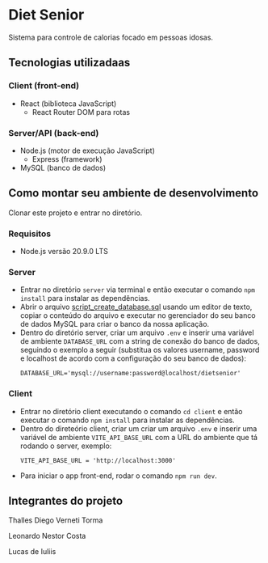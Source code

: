 # Diet Senior
Sistema para controle de calorias focado em pessoas idosas.


## Tecnologias utilizadaas
### Client (front-end)
- React (biblioteca JavaScript)
  - React Router DOM para rotas

### Server/API (back-end)
- Node.js (motor de execução JavaScript)
  - Express (framework)
- MySQL (banco de dados)

## Como montar seu ambiente de desenvolvimento
Clonar este projeto e entrar no diretório.

### Requisitos
- Node.js versão 20.9.0 LTS

### Server
- Entrar no diretório ``server`` via terminal e então executar o comando `npm install` para instalar as dependências.
- Abrir o arquivo [script_create_database.sql](server/script_create_database.sql) usando um editor de texto, copiar o conteúdo do arquivo e executar no gerenciador do seu banco de dados MySQL para criar o banco da nossa aplicação.
- Dentro do diretório server, criar um arquivo `.env` e inserir uma variável de ambiente `DATABASE_URL` com a string de conexão do banco de dados, seguindo o exemplo a seguir (substitua os valores username, password e localhost de acordo com a configuração do seu banco de dados):
  ```env
  DATABASE_URL='mysql://username:password@localhost/dietsenior'
  ```


### Client
- Entrar no diretório client executando o comando `cd client` e então executar o comando `npm install` para instalar as dependências.
- Dentro do direteório client, criar um criar um arquivo `.env` e inserir uma variável de ambiente `VITE_API_BASE_URL` com a URL do ambiente que tá rodando o server, exemplo:
  ```env
  VITE_API_BASE_URL = 'http://localhost:3000'
  ```
- Para iniciar o app front-end, rodar o comando `npm run dev`.


## Integrantes do projeto
Thalles Diego Verneti Torma

Leonardo Nestor Costa

Lucas de Iuliis

